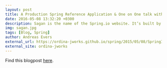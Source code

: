 ```yaml
---
layout: post
title: A Production Spring Reference Application & One on One talk with Brian Clozel
date: 2016-05-08 13:32:20 +0300
description: Sagan is the name of the Spring.io website. It’s built by Pivotal Labs and maintained and extended by Brian Clozel. The project uses a best-of-breed set of tools. In Brian Clozel’s talk he sheds a light on which tools are used for which reasons. After the talk I sit down with Brian to discuss some more details.
img: sagan.jpg
tags: [Blog, Spring]
author: Andreas Evers
external_url: https://ordina-jworks.github.io/spring/2015/05/08/SpringIO15-Sagan.html
external_site: ordina-jworks
---
```


Find this blogpost [here](https://ordina-jworks.github.io/spring/2015/05/08/SpringIO15-Sagan.html).
